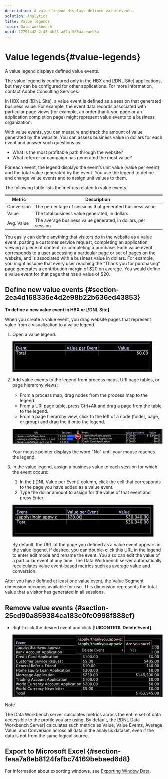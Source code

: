 ```yaml
---
description: A value legend displays defined value events.
solution: Analytics
title: Value legends
topic: Data workbench
uuid: 7779f442-2f45-4bf8-a62a-585aaceaeb3a
---
```


# Value legends{#value-legends}

A value legend displays defined value events.

The value legend is configured only in the HBX and [!DNL Site] applications, but they can be configured for other applications. For more information, contact Adobe Consulting Services.

In HBX and [!DNL Site], a value event is defined as a session that generated business value. For example, the event data records associated with particular page views (for example, an order thank-you page or an application completion page) might represent value events to a business organization.

With value events, you can measure and track the amount of value generated by the website. You can assess business value in dollars for each event and answer such questions as:

* What is the most profitable path through the website? 
* What referrer or campaign has generated the most value?

For each event, the legend displays the event’s unit value (value per event) and the total value generated by the event. You use the legend to define and change value events and to assign unit values to them.

The following table lists the metrics related to value events.

|  Metric  | Description  |
|---|---|
|  Conversion  | The percentage of sessions that generated business value  |
|  Value  | The total business value generated, in dollars  |
|  Avg. Value  | The average business value generated, in dollars, per session  |

You easily can define anything that visitors do in the website as a value event: posting a customer service request, completing an application, viewing a piece of content, or completing a purchase. Each value event corresponds to a user accessing a particular page or set of pages on the website, and is associated with a business value in dollars. For example, you might assume that every user reaching the “Thank you for purchasing” page generates a contribution margin of $20 on average. You would define a value event for that page that has a value of $20.

## Define new value events {#section-2ea4d168336e4d2e98b22b636ed43853}

**To define a new value event in HBX or [!DNL Site]**

When you create a value event, you drag website pages that represent value from a visualization to a value legend.

1. Open a value legend.

   ![](assets/lgd_ValueLegend.png)

1. Add value events to the legend from process maps, URI page tables, or page hierarchy views:

    * From a process map, drag nodes from the process map to the legend. 
    * From a URI page table, press Ctrl+Alt and drag a page from the table to the legend. 
    * From a page hierarchy view, click to the left of a node (folder, page, or group) and drag the it onto the legend.

   ![](assets/client-leg.png)

   Your mouse pointer displays the word "No" until your mouse reaches the legend. 

1. In the value legend, assign a business value to each session for which the event occurs:

    1. In the [!DNL Value per Event] column, click the cell that corresponds to the page you have added as a value event. 
    1. Type the dollar amount to assign for the value of that event and press Enter.

   ![](assets/lgd_ValueLegend_Value.png)

   By default, the URL of the page you defined as a value event appears in the value legend. If desired, you can double-click this URL in the legend to enter edit mode and rename the event. You also can edit the value of a particular event at any time. The Data Workbench server automatically recalculates value event-based metrics such as average value and conversion.

After you have defined at least one value event, the Value Segment dimension becomes available for use. This dimension represents the total value that a visitor has generated in all sessions.

## Remove value events {#section-25cd90a859384ca183c0fc0998f888cf}

* Right-click the desired event and click **[!UICONTROL Delete Event]**.

  ![](assets/lgd_ValueLegend_deleteEvent.png)

>[!NOTE]
>
>The Data Workbench server calculates metrics across the entire set of data accessible to the profile you are using. By default, the [!DNL Data Workbench Server] calculates such metrics as Value, Value Events, Average Value, and Conversion across all data in the analysis dataset, even if the data is not from the same logical source.

## Export to Microsoft Excel {#section-feaa7a8eb8124fafbc74169bebaed6d8}

For information about exporting windows, see [Exporting Window Data](../../../../home/c-get-started/c-wk-win-wksp/c-exp-win-data.md#concept-8df61d64ed434cc5a499023c44197349). 
